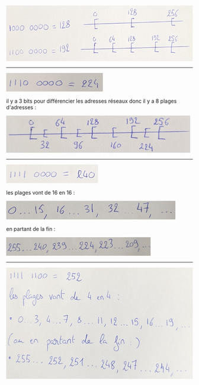 

<img src="img/1.jpg" height="150px" />

--- 

<img src="img/2.jpg" height="50px" />

il y a 3 bits pour différencier les adresses réseaux donc il y a 8 plages d'adresses :

<img src="img/3.jpg" height="100px" />

---  

<img src="img/4.png" height="50px" />

les plages vont de 16 en 16 :

<img src="img/13.png" height="50px" />

en partant de la fin :

<img src="img/12.png" height="50px" />

---

<img src="img/14.png" height="300px" />
